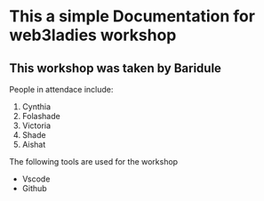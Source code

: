# This a simple Documentation for web3ladies workshop

## This workshop was taken by Baridule

People in attendace include:

1. Cynthia
2. Folashade
3. Victoria
4. Shade
5. Aishat

The following tools are used for the workshop

* Vscode  
* Github

